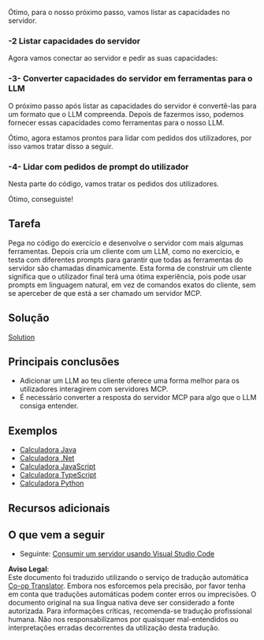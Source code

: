 <!--
CO_OP_TRANSLATOR_METADATA:
{
  "original_hash": "f74887f51a69d3f255cb83d0b517c623",
  "translation_date": "2025-07-04T16:58:29+00:00",
  "source_file": "03-GettingStarted/03-llm-client/README.md",
  "language_code": "pt"
}
-->
Ótimo, para o nosso próximo passo, vamos listar as capacidades no servidor.

### -2 Listar capacidades do servidor

Agora vamos conectar ao servidor e pedir as suas capacidades:

### -3- Converter capacidades do servidor em ferramentas para o LLM

O próximo passo após listar as capacidades do servidor é convertê-las para um formato que o LLM compreenda. Depois de fazermos isso, podemos fornecer essas capacidades como ferramentas para o nosso LLM.

Ótimo, agora estamos prontos para lidar com pedidos dos utilizadores, por isso vamos tratar disso a seguir.

### -4- Lidar com pedidos de prompt do utilizador

Nesta parte do código, vamos tratar os pedidos dos utilizadores.

Ótimo, conseguiste!

## Tarefa

Pega no código do exercício e desenvolve o servidor com mais algumas ferramentas. Depois cria um cliente com um LLM, como no exercício, e testa com diferentes prompts para garantir que todas as ferramentas do servidor são chamadas dinamicamente. Esta forma de construir um cliente significa que o utilizador final terá uma ótima experiência, pois pode usar prompts em linguagem natural, em vez de comandos exatos do cliente, sem se aperceber de que está a ser chamado um servidor MCP.

## Solução

[Solution](/03-GettingStarted/03-llm-client/solution/README.md)

## Principais conclusões

- Adicionar um LLM ao teu cliente oferece uma forma melhor para os utilizadores interagirem com servidores MCP.
- É necessário converter a resposta do servidor MCP para algo que o LLM consiga entender.

## Exemplos

- [Calculadora Java](../samples/java/calculator/README.md)
- [Calculadora .Net](../../../../03-GettingStarted/samples/csharp)
- [Calculadora JavaScript](../samples/javascript/README.md)
- [Calculadora TypeScript](../samples/typescript/README.md)
- [Calculadora Python](../../../../03-GettingStarted/samples/python)

## Recursos adicionais

## O que vem a seguir

- Seguinte: [Consumir um servidor usando Visual Studio Code](../04-vscode/README.md)

**Aviso Legal**:  
Este documento foi traduzido utilizando o serviço de tradução automática [Co-op Translator](https://github.com/Azure/co-op-translator). Embora nos esforcemos pela precisão, por favor tenha em conta que traduções automáticas podem conter erros ou imprecisões. O documento original na sua língua nativa deve ser considerado a fonte autorizada. Para informações críticas, recomenda-se tradução profissional humana. Não nos responsabilizamos por quaisquer mal-entendidos ou interpretações erradas decorrentes da utilização desta tradução.